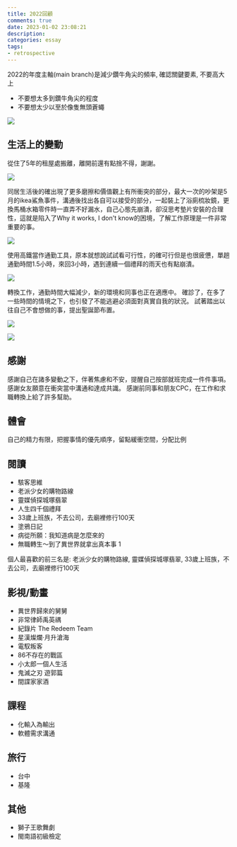 ```yaml
---
title: 2022回顧
comments: true
date: 2023-01-02 23:08:21
description:
categories: essay
tags:
- retrospective
---
```


2022的年度主軸(main branch)是減少鑽牛角尖的頻率, 確認關鍵要素, 不要高大上
- 不要想太多到鑽牛角尖的程度
- 不要想太少以至於像隻無頭蒼蠅

![](2022_who_cares.JPEG)

## 生活上的變動
從住了5年的租屋處搬離，離開前還有點捨不得，謝謝。

![](rent_five_years.JPEG)

同居生活後的確出現了更多磨擦和價值觀上有所衝突的部分，最大一次的吵架是5月的ikea鯊魚事件，溝通後找出各自可以接受的部分，一起裝上了浴廁梳妝鏡，更換馬桶水箱零件時一直弄不好漏水，自己心態先崩潰，卻沒思考墊片安裝的合理性，這就是陷入了Why it works, I don't know的困境，了解工作原理是一件非常重要的事。

![](toilet_tank.JPEG)

使用高鐵當作通勤工具，原本就想說試試看可行性，的確可行但是也很疲憊，單趟通勤時間1.5小時，來回3小時，遇到連續一個禮拜的雨天也有點崩潰。

![](thsrc.JPEG)

轉換工作，通勤時間大幅減少，新的環境和同事也正在適應中。
確診了，在多了一些時間的情境之下，也引發了不能逃避必須面對真實自我的狀況。
試著踏出以往自己不會想做的事，提出聖誕節布置。

![](covid19_positive.JPEG)

![](christmas.JPEG)

## 感謝
感謝自己在諸多變動之下，伴著焦慮和不安，提醒自己按部就班完成一件件事項。
感謝女友願意在衝突當中溝通和達成共識。
感謝前同事和朋友CPC，在工作和求職轉換上給了許多幫助。

## 體會
自己的精力有限，把握事情的優先順序，留點緩衝空間，分配比例

## 閱讀
- 駭客思維
- 老派少女的購物路線
- 靈媒偵探城塚翡翠
- 人生四千個禮拜
- 33歲上班族，不去公司，去廟裡修行100天
- 塗鴉日記
- 病從所願：我知道病是怎麼來的
- 無職轉生～到了異世界就拿出真本事 1

個人最喜歡的前三名是: 老派少女的購物路線, 靈媒偵探城塚翡翠, 33歲上班族，不去公司，去廟裡修行100天

## 影視/動畫
- 異世界歸來的舅舅
- 非常律師禹英禑
- 紀錄片 The Redeem Team
- 星漢燦爛·月升滄海
- 電馭叛客
- 86不存在的戰區
- 小太郎一個人生活
- 鬼滅之刃 遊郭篇
- 間諜家家酒

## 課程
- 化輸入為輸出
- 軟體需求溝通

## 旅行
- 台中
- 基隆

## 其他
- 獅子王歌舞劇
- 閩南語初級檢定



